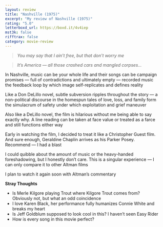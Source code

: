```yaml
---
layout: review
title: "Nashville (1975)"
excerpt: "My review of Nashville (1975)"
rating: "5.0"
letterboxd_url: https://boxd.it/4v4iep
mst3k: false
rifftrax: false
category: movie-review
---
```


<blockquote><i>You may say that I ain’t free, but that don’t worry me</i></blockquote><blockquote><i>It’s America — all those crashed cars and mangled corpses…</i></blockquote>In Nashville, music can be your whole life and their songs can be campaign promises — full of contradictions and ultimately empty — recorded music the feedback loop by which image self-replicates and defines reality

Like a Don DeLillo novel, subtle subversion ripples throughout the story — a non-political discourse in the homespun tales of love, loss, and family form the simulacrum of safety under which exploitation and grief maneuver

Also like a DeLillo novel, the film is hilarious without me being able to say exactly why. A line reading can be taken at face value or treated as a farce and still functions either way

Early in watching the film, I decided to treat it like a Christopher Guest film. And sure enough, Geraldine Chaplin arrives as his Parker Posey. Recommend — I had a blast

I could quibble about the amount of music or the heavy-handed foreshadowing, but I honestly don’t care. This is a singular experience — I can only compare it to other Altman films

I plan to watch it again soon with Altman’s commentary

<b>Stray Thoughts</b>

- Is Merle Kilgore playing Trout where Kilgore Trout comes from? Obviously not, but what an odd coincidence
- I love Karen Black, her performance fully humanizes Connie White and breaks my heart
- Is Jeff Goldblum supposed to look cool in this? I haven’t seen Easy Rider
- How is every song in this movie perfect?
